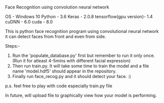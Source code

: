 
Face Recognition using convolution neural network

OS - Windows 10
Python - 3.6
Keras - 2.0.8
tensorflow(gpu version)- 1.4
cuDNN - 6.0
cuda - 8.0


This is python face recognition program using convolutional neural network it can detect faces from front and even from side.

Steps:-
1) Run the 'populate_database.py' first but remember to run it only once. (Run it for atleast 4-5mins with different facial expression) 
2) Then run train.py. It will take some time to train the model and a file name 'model.hdf5' should appear in the repository.
3) Finally run face_recog.py and it should detect your face. :)

p.s. feel free to play with code especially train.py file

In future, will upload file to graphically view how your model is performing.
